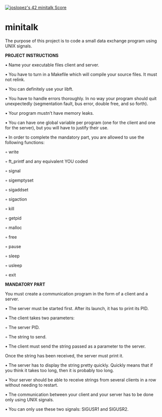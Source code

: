 <a href="https://github.com/JaeSeoKim/badge42"><img src="https://badge42.vercel.app/api/v2/cl4qxms4g001609l49j835g66/project/2694515" alt="joslopez's 42 minitalk Score" /></a>
# minitalk
<p>The purpose of this project is to code a small data exchange program using UNIX signals.<p/n>
<b>PROJECT INSTRUCTIONS</b>
<p>• Name your executable files client and server.</p>
<p>• You have to turn in a Makefile which will compile your source files. It must not
relink.</p>
<p>• You can definitely use your libft.</p>
<p>• You have to handle errors thoroughly. In no way your program should quit unexpectedly (segmentation fault, bus error, double free, and so forth).
<p>• Your program mustn’t have memory leaks.</p>
<p>• You can have one global variable per program (one for the client and one for
the server), but you will have to justify their use.</p>
<p>• In order to complete the mandatory part, you are allowed to use the following
functions:</p>
<p>◦ write</p>
<p>◦ ft_printf and any equivalent YOU coded</p>
<p>◦ signal</p>
<p>◦ sigemptyset</p>
<p>◦ sigaddset</p>
<p>◦ sigaction</p>
<p>◦ kill</p>
<p>◦ getpid</p>
<p>◦ malloc</p>
<p>◦ free</p>
<p>◦ pause</p>
<p>◦ sleep</p>
<p>◦ usleep</p>
<p>◦ exit<p/n>
<b>MANDATORY PART</b>
<p>You must create a communication program in the form of a client and a server.</p>
<p>• The server must be started first. After its launch, it has to print its PID.</p>
<p>• The client takes two parameters:</p>
<p>◦ The server PID.</p>
<p>◦ The string to send.</p>
<p>• The client must send the string passed as a parameter to the server.</p>
<p>Once the string has been received, the server must print it.</p>
<p>• The server has to display the string pretty quickly. Quickly means that if you think
it takes too long, then it is probably too long.</p>
<p>• Your server should be able to receive strings from several clients in a row without
needing to restart.</p>
<p>• The communication between your client and your server has to be done only using
UNIX signals.</p>
<p>• You can only use these two signals: SIGUSR1 and SIGUSR2.</p>
